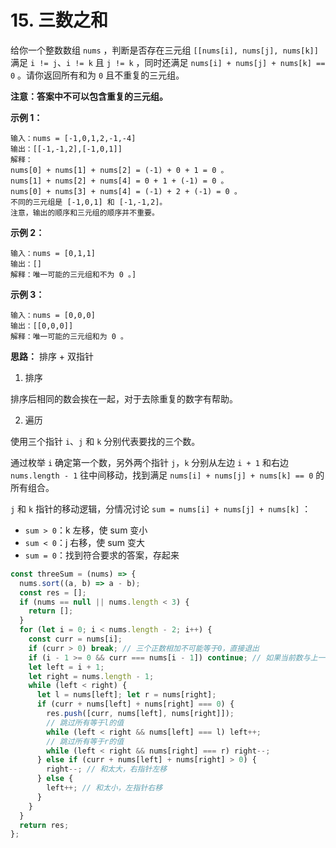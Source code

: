 # 15. 三数之和

给你一个整数数组 `nums` ，判断是否存在三元组 `[[nums[i], nums[j], nums[k]]` 满足 `i != j`、`i != k` 且 `j != k` ，同时还满足 `nums[i] + nums[j] + nums[k] == 0` 。请你返回所有和为 `0` 且不重复的三元组。

**注意：答案中不可以包含重复的三元组。**

**示例 1：**
```
输入：nums = [-1,0,1,2,-1,-4]
输出：[[-1,-1,2],[-1,0,1]]
解释：
nums[0] + nums[1] + nums[2] = (-1) + 0 + 1 = 0 。
nums[1] + nums[2] + nums[4] = 0 + 1 + (-1) = 0 。
nums[0] + nums[3] + nums[4] = (-1) + 2 + (-1) = 0 。
不同的三元组是 [-1,0,1] 和 [-1,-1,2]。
注意，输出的顺序和三元组的顺序并不重要。
```
**示例 2：**
```
输入：nums = [0,1,1]
输出：[]
解释：唯一可能的三元组和不为 0 。]
```
**示例 3：**
```
输入：nums = [0,0,0]
输出：[[0,0,0]]
解释：唯一可能的三元组和为 0 。
```

**思路：**
排序 + 双指针

1. 排序

排序后相同的数会挨在一起，对于去除重复的数字有帮助。

2. 遍历

使用三个指针 `i`、`j` 和 `k` 分别代表要找的三个数。

通过枚举 `i` 确定第一个数，另外两个指针 `j`，`k` 分别从左边 `i + 1` 和右边 `nums.length - 1` 往中间移动，找到满足 `nums[i] + nums[j] + nums[k] == 0` 的所有组合。

`j` 和 `k` 指针的移动逻辑，分情况讨论 `sum = nums[i] + nums[j] + nums[k]` ：
- `sum > 0`：k 左移，使 sum 变小
- `sum < 0`：j 右移，使 sum 变大
- `sum = 0`：找到符合要求的答案，存起来

```js
const threeSum = (nums) => {
  nums.sort((a, b) => a - b);
  const res = [];
  if (nums == null || nums.length < 3) {
    return [];
  }
  for (let i = 0; i < nums.length - 2; i++) {
    const curr = nums[i];
    if (curr > 0) break; // 三个正数相加不可能等于0，直接退出
    if (i - 1 >= 0 && curr === nums[i - 1]) continue; // 如果当前数与上一个数相同，跳过以避免重复
    let left = i + 1;
    let right = nums.length - 1;
    while (left < right) {
      let l = nums[left]; let r = nums[right];
      if (curr + nums[left] + nums[right] === 0) {
        res.push([curr, nums[left], nums[right]]);
        // 跳过所有等于l的值
        while (left < right && nums[left] === l) left++;
        // 跳过所有等于r的值  
        while (left < right && nums[right] === r) right--;
      } else if (curr + nums[left] + nums[right] > 0) {
        right--; // 和太大，右指针左移
      } else {
        left++; // 和太小，左指针右移
      }
    }
  }
  return res;
};
```